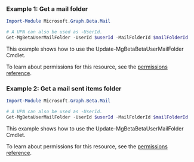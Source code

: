 ### Example 1: Get a mail folder

```powershellImport-Module Microsoft.Graph.Beta.Mail

# A UPN can also be used as -UserId.
Get-MgBetaUserMailFolder -UserId $userId -MailFolderId $mailFolderId
```
This example shows how to use the Update-MgBetaBetaUserMailFolder Cmdlet.
To learn about permissions for this resource, see the [permissions reference](/graph/permissions-reference).

### Example 2: Get a mail sent items folder

```powershellImport-Module Microsoft.Graph.Beta.Mail

# A UPN can also be used as -UserId.
Get-MgBetaUserMailFolder -UserId $userId -MailFolderId $mailFolderId
```
This example shows how to use the Update-MgBetaBetaUserMailFolder Cmdlet.
To learn about permissions for this resource, see the [permissions reference](/graph/permissions-reference).

